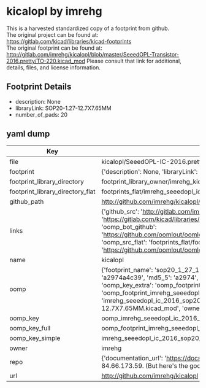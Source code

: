 # kicalopl by imrehg  
This is a harvested standardized copy of a footprint from github.  
The original project can be found at:  
https://gitlab.com/kicad/libraries/kicad-footprints  
The original footprint can be found at:
http://gitlab.com/imrehg/kicalopl/blob/master/SeeedOPL-Transistor-2016.pretty/TO-220.kicad_mod
Please consult that link for additional, details, files, and license information.  
## Footprint Details
* description: None  
* libraryLink: SOP20-1.27-12.7X7.65MM  
* number_of_pads: 20  
## yaml dump  
| Key | Value |  
| --- | --- |  
| file | kicalopl/SeeedOPL-IC-2016.pretty/SOP20-1.27-12.7X7.65MM.kicad_mod |  
| footprint | {'description': None, 'libraryLink': 'SOP20-1.27-12.7X7.65MM', 'number_of_pads': 20} |  
| footprint_library_directory | footprint_library_owner/imrehg_kicalopl |  
| footprint_library_directory_flat | footprints_flat/imrehg_seeedopl_ic_2016_sop20_1_27_12_7x7_65mm/working |  
| github_path | http://github.com/imrehg/kicalopl/blob/master/SeeedOPL-IC-2016.pretty/SOP20-1.27-12.7X7.65MM.kicad_mod |  
| links | {'github_src': 'http://gitlab.com/imrehg/kicalopl/blob/master/SeeedOPL-Transistor-2016.pretty/TO-220.kicad_mod', 'github_src_repo': 'https://gitlab.com/kicad/libraries/kicad-footprints', 'oomp_bot': 'footprints/imrehg_seeedopl_ic_2016_sop20_1_27_12_7x7_65mm/working', 'oomp_bot_github': 'https://github.com/oomlout/oomlout_oomp_footprint_bot/tree/main/footprints/imrehg_seeedopl_ic_2016_sop20_1_27_12_7x7_65mm/working', 'oomp_src_flat': 'footprints_flat/footprints_flat/imrehg_seeedopl_ic_2016_sop20_1_27_12_7x7_65mm/working', 'oomp_src_flat_github': 'https://github.com/oomlout/oomlout_oomp_footprint_src/tree/main/footprints_flat/imrehg_seeedopl_ic_2016_sop20_1_27_12_7x7_65mm/working'} |  
| name | kicalopl |  
| oomp | {'footprint_name': 'sop20_1_27_12_7x7_65mm', 'library_name': 'seeedopl_ic_2016', 'md5': 'a2974a4c39e328778c4c92c2ba1094bc', 'md5_10': 'a2974a4c39', 'md5_5': 'a2974', 'md5_6': 'a2974a', 'oomp_key': 'oomp_imrehg_seeedopl_ic_2016_sop20_1_27_12_7x7_65mm', 'oomp_key_extra': 'oomp_footprint_imrehg_seeedopl_ic_2016_sop20_1_27_12_7x7_65mm', 'oomp_key_full': 'oomp_footprint_imrehg_seeedopl_ic_2016_sop20_1_27_12_7x7_65mm_a2974a', 'oomp_key_simple': 'imrehg_seeedopl_ic_2016_sop20_1_27_12_7x7_65mm', 'original_filename': 'kicalopl/SeeedOPL-IC-2016.pretty/SOP20-1.27-12.7X7.65MM.kicad_mod', 'owner_name': 'imrehg'} |  
| oomp_key | oomp_imrehg_seeedopl_ic_2016_sop20_1_27_12_7x7_65mm |  
| oomp_key_full | oomp_footprint_imrehg_seeedopl_ic_2016_sop20_1_27_12_7x7_65mm |  
| oomp_key_simple | imrehg_seeedopl_ic_2016_sop20_1_27_12_7x7_65mm |  
| owner | imrehg |  
| repo | {'documentation_url': 'https://docs.github.com/rest/overview/resources-in-the-rest-api#rate-limiting', 'message': "API rate limit exceeded for 84.66.173.59. (But here's the good news: Authenticated requests get a higher rate limit. Check out the documentation for more details.)"} |  
| url | http://github.com/imrehg/kicalopl |  

